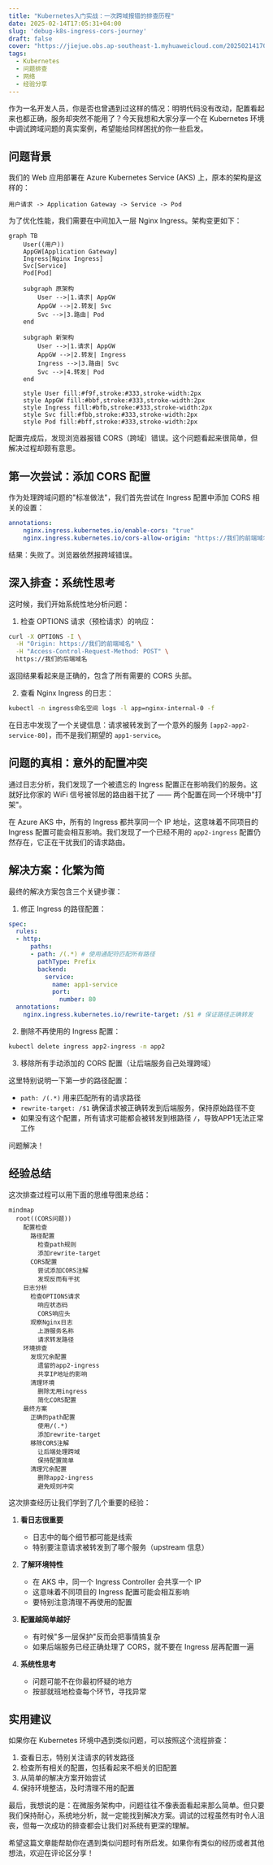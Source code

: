 ```yaml
---
title: "Kubernetes入门实战：一次跨域报错的排查历程"
date: 2025-02-14T17:05:31+04:00
slug: 'debug-k8s-ingress-cors-journey'
draft: false
cover: "https://jiejue.obs.ap-southeast-1.myhuaweicloud.com/20250214170724294.webp"
tags:
  - Kubernetes
  - 问题排查
  - 网络
  - 经验分享
---
```


作为一名开发人员，你是否也曾遇到过这样的情况：明明代码没有改动，配置看起来也都正确，服务却突然不能用了？今天我想和大家分享一个在 Kubernetes 环境中调试跨域问题的真实案例，希望能给同样困扰的你一些启发。

<!--more-->

## 问题背景

我们的 Web 应用部署在 Azure Kubernetes Service (AKS) 上，原本的架构是这样的：

```
用户请求 -> Application Gateway -> Service -> Pod
```

为了优化性能，我们需要在中间加入一层 Nginx Ingress。架构变更如下：

```mermaid
graph TB
    User((用户))
    AppGW[Application Gateway]
    Ingress[Nginx Ingress]
    Svc[Service]
    Pod[Pod]

    subgraph 原架构
        User -->|1.请求| AppGW
        AppGW -->|2.转发| Svc
        Svc -->|3.路由| Pod
    end

    subgraph 新架构
        User -->|1.请求| AppGW
        AppGW -->|2.转发| Ingress
        Ingress -->|3.路由| Svc
        Svc -->|4.转发| Pod
    end

    style User fill:#f9f,stroke:#333,stroke-width:2px
    style AppGW fill:#bbf,stroke:#333,stroke-width:2px
    style Ingress fill:#bfb,stroke:#333,stroke-width:2px
    style Svc fill:#fbb,stroke:#333,stroke-width:2px
    style Pod fill:#bff,stroke:#333,stroke-width:2px
```

配置完成后，发现浏览器报错 CORS（跨域）错误。这个问题看起来很简单，但解决过程却颇有意思。

## 第一次尝试：添加 CORS 配置

作为处理跨域问题的"标准做法"，我们首先尝试在 Ingress 配置中添加 CORS 相关的设置：

```yaml
annotations:
    nginx.ingress.kubernetes.io/enable-cors: "true"
    nginx.ingress.kubernetes.io/cors-allow-origin: "https://我们的前端域名"
```

结果：失败了。浏览器依然报跨域错误。

## 深入排查：系统性思考

这时候，我们开始系统性地分析问题：

1. 检查 OPTIONS 请求（预检请求）的响应：
```bash
curl -X OPTIONS -I \
  -H "Origin: https://我们的前端域名" \
  -H "Access-Control-Request-Method: POST" \
  https://我们的后端域名
```

返回结果看起来是正确的，包含了所有需要的 CORS 头部。

2. 查看 Nginx Ingress 的日志：
```bash
kubectl -n ingress命名空间 logs -l app=nginx-internal-0 -f
```

在日志中发现了一个关键信息：请求被转发到了一个意外的服务 `[app2-app2-service-80]`，而不是我们期望的 `app1-service`。

## 问题的真相：意外的配置冲突

通过日志分析，我们发现了一个被遗忘的 Ingress 配置正在影响我们的服务。这就好比你家的 WiFi 信号被邻居的路由器干扰了 —— 两个配置在同一个环境中"打架"。

在 Azure AKS 中，所有的 Ingress 都共享同一个 IP 地址，这意味着不同项目的 Ingress 配置可能会相互影响。我们发现了一个已经不用的 `app2-ingress` 配置仍然存在，它正在干扰我们的请求路由。

## 解决方案：化繁为简

最终的解决方案包含三个关键步骤：

1. 修正 Ingress 的路径配置：
```yaml
spec:
  rules:
  - http:
      paths:
      - path: /(.*) # 使用通配符匹配所有路径
        pathType: Prefix
        backend:
          service:
            name: app1-service
            port:
              number: 80
  annotations:
    nginx.ingress.kubernetes.io/rewrite-target: /$1 # 保证路径正确转发
```

2. 删除不再使用的 Ingress 配置：
```bash
kubectl delete ingress app2-ingress -n app2 
```

3. 移除所有手动添加的 CORS 配置（让后端服务自己处理跨域）

这里特别说明一下第一步的路径配置：
- `path: /(.*)` 用来匹配所有的请求路径
- `rewrite-target: /$1` 确保请求被正确转发到后端服务，保持原始路径不变
- 如果没有这个配置，所有请求可能都会被转发到根路径 `/`，导致APP1无法正常工作

问题解决！

## 经验总结

这次排查过程可以用下面的思维导图来总结：

```mermaid
mindmap
  root((CORS问题))
    配置检查
      路径配置
        检查path规则
        添加rewrite-target
      CORS配置
        尝试添加CORS注解
        发现反而有干扰
    日志分析
      检查OPTIONS请求
        响应状态码
        CORS响应头
      观察Nginx日志
        上游服务名称
        请求转发路径
    环境排查
      发现冗余配置
        遗留的app2-ingress
        共享IP地址的影响
      清理环境
        删除无用ingress
        简化CORS配置
    最终方案
      正确的path配置
        使用/(.*)
        添加rewrite-target
      移除CORS注解
        让后端处理跨域
        保持配置简单
      清理冗余配置
        删除app2-ingress
        避免规则冲突
```

这次排查经历让我们学到了几个重要的经验：

1. **看日志很重要**
   - 日志中的每个细节都可能是线索
   - 特别要注意请求被转发到了哪个服务（upstream 信息）

2. **了解环境特性**
   - 在 AKS 中，同一个 Ingress Controller 会共享一个 IP
   - 这意味着不同项目的 Ingress 配置可能会相互影响
   - 要特别注意清理不再使用的配置

3. **配置越简单越好**
   - 有时候"多一层保护"反而会把事情搞复杂
   - 如果后端服务已经正确处理了 CORS，就不要在 Ingress 层再配置一遍

4. **系统性思考**
   - 问题可能不在你最初怀疑的地方
   - 按部就班地检查每个环节，寻找异常

## 实用建议

如果你在 Kubernetes 环境中遇到类似问题，可以按照这个流程排查：

1. 查看日志，特别关注请求的转发路径
2. 检查所有相关的配置，包括看起来不相关的旧配置
3. 从简单的解决方案开始尝试
4. 保持环境整洁，及时清理不用的配置

最后，我想说的是：在微服务架构中，问题往往不像表面看起来那么简单。但只要我们保持耐心，系统地分析，就一定能找到解决方案。调试的过程虽然有时令人沮丧，但每一次成功的排查都会让我们对系统有更深的理解。

希望这篇文章能帮助你在遇到类似问题时有所启发。如果你有类似的经历或者其他想法，欢迎在评论区分享！
